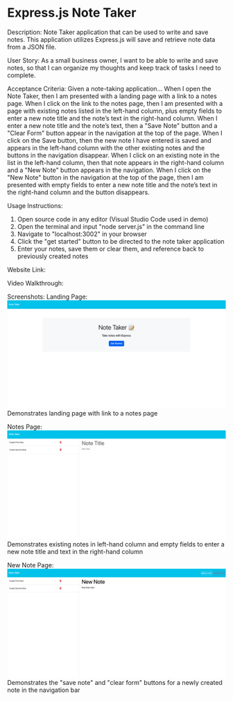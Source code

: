 # Express.js Note Taker 

Description: Note Taker application that can be used to write and save notes. This application utilizes Express.js will save and retrieve note data from a JSON file.

User Story: As a small business owner, I want to be able to write and save notes, so that I can organize my thoughts and keep track of tasks I need to complete.

Acceptance Criteria: 
Given a note-taking application...
When I open the Note Taker, then I am presented with a landing page with a link to a notes page.
When I click on the link to the notes page, then I am presented with a page with existing notes listed in the left-hand column, plus empty fields to enter a new note title and the note’s text in the right-hand column.
When I enter a new note title and the note’s text, then a "Save Note" button and a "Clear Form" button appear in the navigation at the top of the page.
When I click on the Save button, then the new note I have entered is saved and appears in the left-hand column with the other existing notes and the buttons in the navigation disappear.
When I click on an existing note in the list in the left-hand column, then that note appears in the right-hand column and a "New Note" button appears in the navigation.
When I click on the "New Note" button in the navigation at the top of the page, then I am presented with empty fields to enter a new note title and the note’s text in the right-hand column and the button disappears.

Usage Instructions: 
1. Open source code in any editor (Visual Studio Code used in demo)
2. Open the terminal and input "node server.js" in the command line
3. Navigate to "localhost:3002" in your browser
4. Click the "get started" button to be directed to the note taker application
5. Enter your notes, save them or clear them, and reference back to previously created notes

Website Link: 

Video Walkthrough: 

Screenshots:
Landing Page: ![landing page](images/landingpage.png)
Demonstrates landing page with link to a notes page

Notes Page: ![created notes](images/notessaved.png)
Demonstrates existing notes in left-hand column and empty fields to enter a new note title and text in the right-hand column

New Note Page: ![new note](images/saveandclear.png)
Demonstrates the "save note" and "clear form" buttons for a newly created note in the navigation bar
